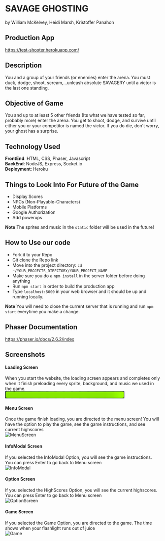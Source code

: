 # SAVAGE GHOSTING
by William McKelvey, Heidi Marsh, Kristoffer Panahon <br/>

## Production App
https://test-shooter.herokuapp.com/

## Description
You and a group of your friends (or enemies) enter the arena. You must duck, dodge, shoot, scream,...unleash absolute SAVAGERY until a victor is the last one standing. 

## Objective of Game
You and up to at least 5 other friends (Its what we have tested so far, probably more) enter the arena.  You get to shoot, dodge, and survive until either you or your competitor is named the victor.  If you do die, don't worry, your ghost has a surprise. 

## Technology Used
**FrontEnd**: HTML, CSS, Phaser, Javascript <br/>
**BackEnd**: NodeJS, Express, Socket.io <br/>
**Deployment**: Heroku <br/>

## Things to Look Into For Future of the Game
* Display Scores
* NPCs (Non-Playable-Characters)
* Mobile Platforms
* Google Authorization
* Add powerups 

**Note** The sprites and music in the `static` folder will be used in the future!

## How to Use our code
* Fork it to your Repo
* Git clone the Repo link
* Move into the project directory: `cd ~/YOUR_PROJECTS_DIRECTORY/YOUR_PROJECT_NAME`
* Make sure you do a `npm install` in the server folder before doing anything
* Run `npm start` in order to build the production app
* Type `localhost:5000` in your web browser and it should be up and running locally.

**Note** You will need to close the current server that is running and run `npm start` everytime you make a change. <br/>

## Phaser Documentation 
https://phaser.io/docs/2.6.2/index

## Screenshots
#### Loading Screen <br/>
When you start the website, the loading screen appears and completes only when it finish preloading every sprite, background, and music we used in the game. <br/>
![LoadingScreen](assets/images/loading.png "Loading Screen") <br/>

#### Menu Screen <br/>
Once the game finish loading, you are directed to the menu screen! You will have the option to play the game, see the game instructions, and see current highscores <br/>
![MenuScreen](assets/images/GameMenu.png "Menu Screen") <br/>

#### InfoModal Screen <br/>
If you selected the InfoModal Option, you will see the game instructions. You can press Enter to go back to Menu screen <br/>
![InfoModal](assets/images/READInstructions.png "InfoModal Screen") <br/>

#### Option Screen <br/>
If you selected the HighScores Option, you will see the current highscores. You can press Enter to go back to Menu screen <br/>
![OptionScreen](assets/images/Options.png "Option Screen") <br/>

#### Game Screen <br/>
If you selected the Game Option, you are directed to the game. The time shows when your flashlight runs out of juice <br/>
![Game](assets/images/GamePlay.png "Game") <br/>

